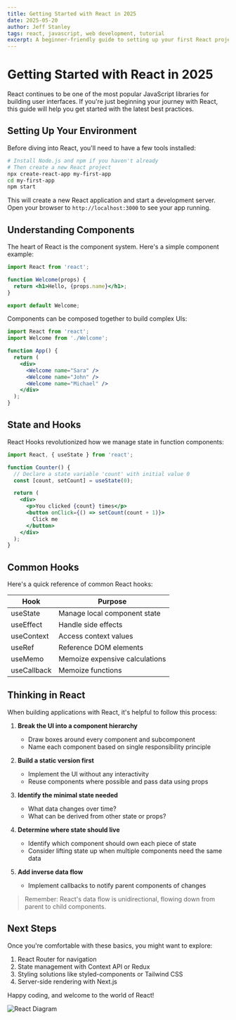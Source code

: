```yaml
---
title: Getting Started with React in 2025
date: 2025-05-20
author: Jeff Stanley
tags: react, javascript, web development, tutorial
excerpt: A beginner-friendly guide to setting up your first React project and understanding core concepts.
---
```


# Getting Started with React in 2025

React continues to be one of the most popular JavaScript libraries for building user interfaces. If you're just beginning your journey with React, this guide will help you get started with the latest best practices.

## Setting Up Your Environment

Before diving into React, you'll need to have a few tools installed:

```bash
# Install Node.js and npm if you haven't already
# Then create a new React project
npx create-react-app my-first-app
cd my-first-app
npm start
```

This will create a new React application and start a development server. Open your browser to `http://localhost:3000` to see your app running.

## Understanding Components

The heart of React is the component system. Here's a simple component example:

```jsx
import React from 'react';

function Welcome(props) {
  return <h1>Hello, {props.name}</h1>;
}

export default Welcome;
```

Components can be composed together to build complex UIs:

```jsx
import React from 'react';
import Welcome from './Welcome';

function App() {
  return (
    <div>
      <Welcome name="Sara" />
      <Welcome name="John" />
      <Welcome name="Michael" />
    </div>
  );
}
```

## State and Hooks

React Hooks revolutionized how we manage state in function components:

```jsx
import React, { useState } from 'react';

function Counter() {
  // Declare a state variable 'count' with initial value 0
  const [count, setCount] = useState(0);

  return (
    <div>
      <p>You clicked {count} times</p>
      <button onClick={() => setCount(count + 1)}>
        Click me
      </button>
    </div>
  );
}
```

## Common Hooks

Here's a quick reference of common React hooks:

| Hook | Purpose |
|------|---------|
| useState | Manage local component state |
| useEffect | Handle side effects |
| useContext | Access context values |
| useRef | Reference DOM elements |
| useMemo | Memoize expensive calculations |
| useCallback | Memoize functions |

## Thinking in React

When building applications with React, it's helpful to follow this process:

1. **Break the UI into a component hierarchy**
   - Draw boxes around every component and subcomponent
   - Name each component based on single responsibility principle

2. **Build a static version first**
   - Implement the UI without any interactivity
   - Reuse components where possible and pass data using props

3. **Identify the minimal state needed**
   - What data changes over time?
   - What can be derived from other state or props?

4. **Determine where state should live**
   - Identify which component should own each piece of state
   - Consider lifting state up when multiple components need the same data

5. **Add inverse data flow**
   - Implement callbacks to notify parent components of changes

> Remember: React's data flow is unidirectional, flowing down from parent to child components.

## Next Steps

Once you're comfortable with these basics, you might want to explore:

1. React Router for navigation
2. State management with Context API or Redux
3. Styling solutions like styled-components or Tailwind CSS
4. Server-side rendering with Next.js

Happy coding, and welcome to the world of React!

![React Diagram](https://reactjs.org/logo-og.png)
